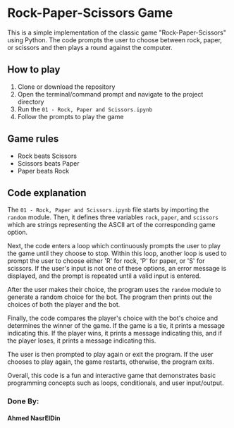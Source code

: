 # Rock-Paper-Scissors Game

This is a simple implementation of the classic game "Rock-Paper-Scissors" using Python. The code prompts the user to choose between rock, paper, or scissors and then plays a round against the computer.

## How to play

1. Clone or download the repository
2. Open the terminal/command prompt and navigate to the project directory
3. Run the `01 - Rock, Paper and Scissors.ipynb`
4. Follow the prompts to play the game

## Game rules

- Rock beats Scissors
- Scissors beats Paper
- Paper beats Rock

## Code explanation

The `01 - Rock, Paper and Scissors.ipynb` file starts by importing the `random` module. Then, it defines three variables `rock`, `paper`, and `scissors` which are strings representing the ASCII art of the corresponding game option.

Next, the code enters a loop which continuously prompts the user to play the game until they choose to stop. Within this loop, another loop is used to prompt the user to choose either 'R' for rock, 'P' for paper, or 'S' for scissors. If the user's input is not one of these options, an error message is displayed, and the prompt is repeated until a valid input is entered.

After the user makes their choice, the program uses the `random` module to generate a random choice for the bot. The program then prints out the choices of both the player and the bot.

Finally, the code compares the player's choice with the bot's choice and determines the winner of the game. If the game is a tie, it prints a message indicating this. If the player wins, it prints a message indicating this, and if the player loses, it prints a message indicating this.

The user is then prompted to play again or exit the program. If the user chooses to play again, the game restarts, otherwise, the program exits.

Overall, this code is a fun and interactive game that demonstrates basic programming concepts such as loops, conditionals, and user input/output.

### Done By:
#### Ahmed NasrElDin